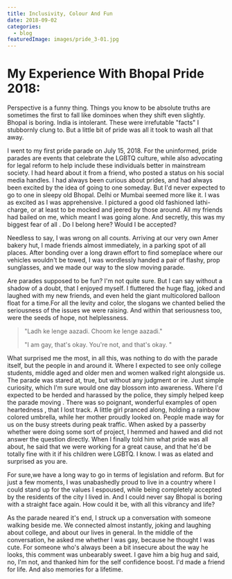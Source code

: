 ```yaml
---
title: Inclusivity, Colour And Fun
date: 2018-09-02
categories:
  - blog
featuredImage: images/pride_3-01.jpg
---
```


# My Experience With Bhopal Pride 2018:

Perspective is a funny thing. Things you know to be absolute truths are sometimes the first to fall like dominoes when they shift even slightly. Bhopal is boring. India is intolerant. These were irrefutable "facts" I stubbornly clung to. But a little bit of pride was all it took to wash all that away.

I went to my first pride parade on July 15, 2018. For the uninformed, pride parades are events that celebrate the LGBTQ culture, while also advocating for legal reform to help include these individuals better in mainstream society. I had heard about it from a friend, who posted a status on his social media handles. I had always been curious about prides, and had always been excited by the idea of going to one someday. But I'd never expected to go to one in sleepy old Bhopal. Delhi or Mumbai seemed more like it. I was as excited as I was apprehensive. I pictured a good old fashioned lathi-charge, or at least to be mocked and jeered by those around. All my friends had bailed on me, which meant I was going alone. And secretly, this was my biggest fear of all . Do I belong here? Would I be accepted?

Needless to say, I was wrong on all counts. Arriving at our very own Amer bakery hut, I made friends almost immediately, in a parking spot of all places. After bonding over a long drawn effort to find someplace where our vehicles wouldn't be towed, I was wordlessly handed a pair of flashy, prop sunglasses, and we made our way to the slow moving parade.

Are parades supposed to be fun? I'm not quite sure. But I can say without a shadow of a doubt, that I enjoyed myself. I fluttered the huge flag, joked and laughed with my new friends, and even held the giant multicolored balloon float for a time.For all the levity and color, the slogans we chanted belied the seriousness of the issues we were raising. And within that seriousness too, were the seeds of hope, not helplessness.

> "Ladh ke lenge aazadi. Choom ke lenge aazadi."
>
> "I am gay, that's okay. You're not, and that's okay. "

What surprised me the most, in all this, was nothing to do with the parade itself, but the people in and around it. Where I expected to see only college students, middle aged and older men and women walked right alongside us. The parade was stared at, true, but without any judgment or ire. Just simple curiosity, which I'm sure would one day blossom into awareness. Where I'd expected to be herded and harassed by the police, they simply helped keep the parade moving . There was so poignant, wonderful examples of open heartedness , that I lost track. A little girl pranced along, holding a rainbow colored umbrella, while her mother proudly looked on. People made way for us on the busy streets during peak traffic. When asked by a passerby whether were doing some sort of project, I hemmed and hawed and did not answer the question directly. When I finally told him what pride was all about, he said that we were working for a great cause, and that he'd be totally fine with it if his children were LGBTQ. I know. I was as elated and surprised as you are.

For sure,we have a long way to go in terms of legislation and reform. But for just a few moments, I was unabashedly proud to live in a country where I could stand up for the values I espoused, while being completely accepted by the residents of the city I lived in. And I could never say Bhopal is boring with a straight face again. How could it be, with all this vibrancy and life?

As the parade neared it's end, I struck up a conversation with someone walking beside me. We connected almost instantly, joking and laughing about college, and about our lives in general. In the middle of the conversation, he asked me whether I was gay, because he thought I was cute. For someone who's always been a bit insecure about the way he looks, this comment was unbearably sweet. I gave him a big hug and said, no, I'm not, and thanked him for the self confidence boost. I'd made a friend for life. And also memories for a lifetime.
